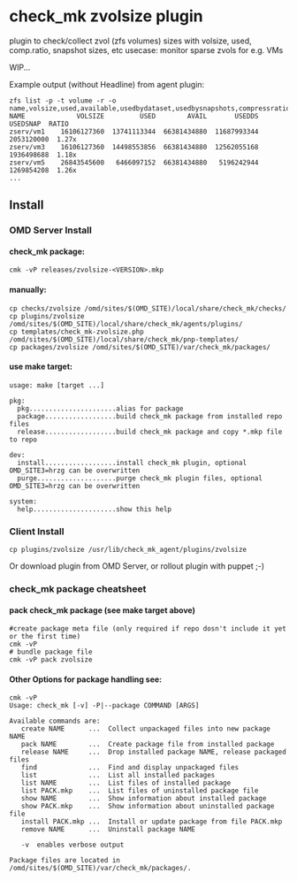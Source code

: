 # check_mk zvolsize plugin

plugin to check/collect zvol (zfs volumes) sizes with volsize, used, comp.ratio, snapshot sizes, etc
usecase: monitor sparse zvols for e.g. VMs

WIP...

Example output (without Headline) from agent plugin:

```
zfs list -p -t volume -r -o name,volsize,used,available,usedbydataset,usedbysnapshots,compressratio
NAME             VOLSIZE         USED        AVAIL       USEDDS    USEDSNAP  RATIO
zserv/vm1    16106127360  13741113344  66381434880  11687993344  2053120000  1.27x
zserv/vm3    16106127360  14498553856  66381434880  12562055168  1936498688  1.18x
zserv/vm5    26843545600   6466097152  66381434880   5196242944  1269854208  1.26x
...
```

## Install

### OMD Server Install

#### check_mk package:
```
cmk -vP releases/zvolsize-<VERSION>.mkp
```

#### manually:
```
cp checks/zvolsize /omd/sites/$(OMD_SITE)/local/share/check_mk/checks/
cp plugins/zvolsize /omd/sites/$(OMD_SITE)/local/share/check_mk/agents/plugins/
cp templates/check_mk-zvolsize.php /omd/sites/$(OMD_SITE)/local/share/check_mk/pnp-templates/
cp packages/zvolsize /omd/sites/$(OMD_SITE)/var/check_mk/packages/
```  

#### use make target:
```
usage: make [target ...]

pkg:
  pkg......................alias for package
  package..................build check_mk package from installed repo files
  release..................build check_mk package and copy *.mkp file to repo

dev:
  install..................install check_mk plugin, optional OMD_SITE3=hrzg can be overwritten
  purge....................purge check_mk plugin files, optional OMD_SITE3=hrzg can be overwritten

system:
  help.....................show this help
```

### Client Install
```
cp plugins/zvolsize /usr/lib/check_mk_agent/plugins/zvolsize
```
Or download plugin from OMD Server, or rollout plugin with puppet ;-)




### check_mk package cheatsheet
#### pack check_mk package (see make target above)

```
#create package meta file (only required if repo dosn't include it yet or the first time)
cmk -vP 
# bundle package file
cmk -vP pack zvolsize
```

#### Other Options for package handling see:
```
cmk -vP
Usage: check_mk [-v] -P|--package COMMAND [ARGS]

Available commands are:
   create NAME      ...  Collect unpackaged files into new package NAME
   pack NAME        ...  Create package file from installed package
   release NAME     ...  Drop installed package NAME, release packaged files
   find             ...  Find and display unpackaged files
   list             ...  List all installed packages
   list NAME        ...  List files of installed package
   list PACK.mkp    ...  List files of uninstalled package file
   show NAME        ...  Show information about installed package
   show PACK.mkp    ...  Show information about uninstalled package file
   install PACK.mkp ...  Install or update package from file PACK.mkp
   remove NAME      ...  Uninstall package NAME

   -v  enables verbose output

Package files are located in /omd/sites/$(OMD_SITE)/var/check_mk/packages/.
```


